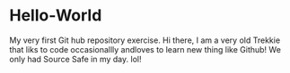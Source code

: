 # Hello-World
My very first Git hub repository exercise.
Hi there, I am a very old Trekkie that liks to code occasionallly andloves to learn new thing like Github! We only had Source Safe  in my day. lol!
